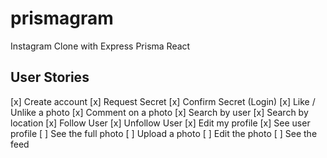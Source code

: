 # prismagram

Instagram Clone with Express Prisma React

## User Stories

[x] Create account
[x] Request Secret
[x] Confirm Secret (Login)
[x] Like / Unlike a photo
[x] Comment on a photo
[x] Search by user
[x] Search by location
[x] Follow User
[x] Unfollow User
[x] Edit my profile
[x] See user profile
[ ] See the full photo
[ ] Upload a photo
[ ] Edit the photo
[ ] See the feed
